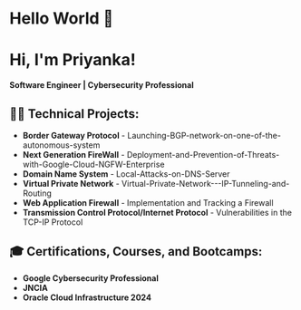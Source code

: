# Hello World 🙏  


# Hi, I'm Priyanka!  
**Software Engineer | Cybersecurity Professional**  

## 👨‍💻 Technical Projects:  
- **Border Gateway Protocol** - Launching-BGP-network-on-one-of-the-autonomous-system  
- **Next Generation FireWall** - Deployment-and-Prevention-of-Threats-with-Google-Cloud-NGFW-Enterprise
- **Domain Name System** - Local-Attacks-on-DNS-Server
- **Virtual Private Network** - Virtual-Private-Network---IP-Tunneling-and-Routing 
- **Web Application Firewall** - Implementation and Tracking a Firewall
- **Transmission Control Protocol/Internet Protocol** - Vulnerabilities in the TCP-IP Protocol


## 🎓 Certifications, Courses, and Bootcamps:  
- **Google Cybersecurity Professional**  
- **JNCIA**
- **Oracle Cloud Infrastructure 2024** 
  




